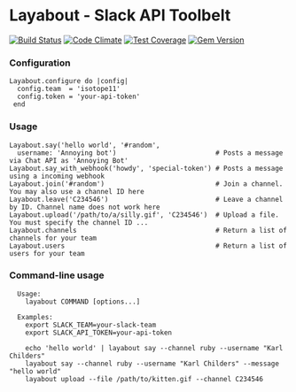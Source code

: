 # Layabout - Slack API Toolbelt

[![Build Status](https://img.shields.io/travis/jamescook/layabout/master.svg?style=flat)](https://travis-ci.org/jamescook/layabout)
[![Code Climate](https://codeclimate.com/github/jamescook/layabout/badges/gpa.svg?style=flat)](https://codeclimate.com/github/jamescook/layabout)
[![Test Coverage](https://codeclimate.com/github/jamescook/layabout/badges/coverage.svg)](https://codeclimate.com/github/jamescook/layabout)
[![Gem Version](https://badge.fury.io/rb/layabout.svg)](http://badge.fury.io/rb/layabout)

### Configuration
```
Layabout.configure do |config|
  config.team  = 'isotope11'
  config.token = 'your-api-token'
 end
```

### Usage

```
Layabout.say('hello world', '#random',
  username: 'Annoying bot')                         # Posts a message via Chat API as 'Annoying Bot'
Layabout.say_with_webhook('howdy', 'special-token') # Posts a message using a incoming webhook
Layabout.join('#random')                            # Join a channel. You may also use a channel ID here
Layabout.leave('C234546')                           # Leave a channel by ID. Channel name does not work here
Layabout.upload('/path/to/a/silly.gif', 'C234546')  # Upload a file. You must specify the channel ID ...
Layabout.channels                                   # Return a list of channels for your team
Layabout.users                                      # Return a list of users for your team
```


### Command-line usage

```
  Usage:
    layabout COMMAND [options...]

  Examples:
    export SLACK_TEAM=your-slack-team
    export SLACK_API_TOKEN=your-api-token

    echo 'hello world' | layabout say --channel ruby --username "Karl Childers"
    layabout say --channel ruby --username "Karl Childers" --message "hello world"
    layabout upload --file /path/to/kitten.gif --channel C234546
```
